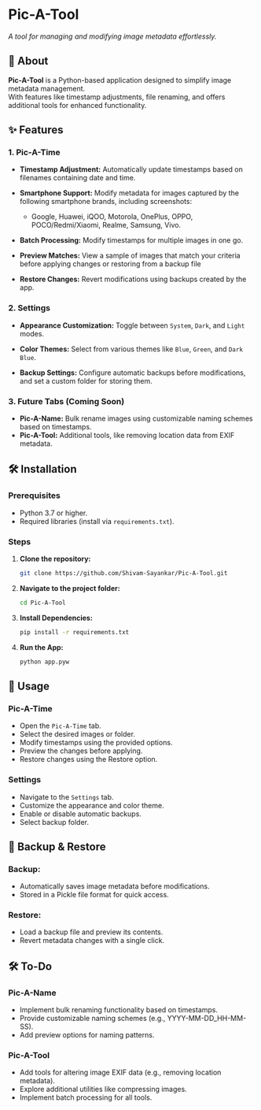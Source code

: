 # Pic-A-Tool 
<!-- [Logo]   -->
*A tool for managing and modifying image metadata effortlessly.*



## 📝 About  

**Pic-A-Tool** is a Python-based application designed to simplify image metadata management.  
With features like timestamp adjustments, file renaming, and offers additional tools for enhanced functionality. 


## ✨ Features 

### 1. Pic-A-Time
- **Timestamp Adjustment:** Automatically update timestamps based on filenames containing date and time.

- **Smartphone Support:** Modify metadata for images captured by the following smartphone brands, including screenshots:
    - Google, Huawei, iQOO, Motorola, OnePlus, OPPO, POCO/Redmi/Xiaomi, Realme, Samsung, Vivo.

- **Batch Processing:** Modify timestamps for multiple images in one go.

- **Preview Matches:** View a sample of images that match your criteria before applying changes or restoring from a backup file

- **Restore Changes:** Revert modifications using backups created by the app.


### 2. Settings
- **Appearance Customization:** Toggle between `System`, `Dark`, and `Light` modes.

- **Color Themes:** Select from various themes like `Blue`, `Green`, and `Dark Blue`.

- **Backup Settings:** Configure automatic backups before modifications, and set a custom folder for storing them.

### 3. Future Tabs (Coming Soon)
- **Pic-A-Name:** Bulk rename images using customizable naming schemes based on timestamps.
- **Pic-A-Tool:** Additional tools, like removing location data from EXIF metadata.


## 🛠 Installation  

### Prerequisites  
- Python 3.7 or higher.  
- Required libraries (install via `requirements.txt`).  

### Steps  
1. **Clone the repository:**
   ```bash  
   git clone https://github.com/Shivam-Sayankar/Pic-A-Tool.git
   ```
2. **Navigate to the project folder:**
   ```bash
   cd Pic-A-Tool
   ```
3. **Install Dependencies:**
    ```bash
    pip install -r requirements.txt
    ```
4. **Run the App:**
    ```bash
    python app.pyw
    ```


## 📖 Usage

### Pic-A-Time
- Open the `Pic-A-Time` tab.
- Select the desired images or folder.
- Modify timestamps using the provided options.
- Preview the changes before applying.
- Restore changes using the Restore option.


### Settings
- Navigate to the `Settings` tab.
- Customize the appearance and color theme.
- Enable or disable automatic backups.
- Select backup folder.



## 🔄 Backup & Restore

### Backup:

- Automatically saves image metadata before modifications.
- Stored in a Pickle file format for quick access.

### Restore:

- Load a backup file and preview its contents.
- Revert metadata changes with a single click.

## 🛠 To-Do

### Pic-A-Name
- Implement bulk renaming functionality based on timestamps.
- Provide customizable naming schemes (e.g., YYYY-MM-DD_HH-MM-SS).
- Add preview options for naming patterns.

### Pic-A-Tool
- Add tools for altering image EXIF data (e.g., removing location metadata).
- Explore additional utilities like compressing images.
- Implement batch processing for all tools.

<!-- 
---

## Screenshots

-->